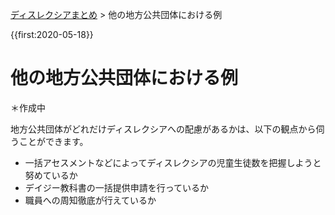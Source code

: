 <p class="breadcrumbs"><a href="../index.md">ディスレクシアまとめ</a> > 他の地方公共団体における例

{{first:2020-05-18}}

# 他の地方公共団体における例
＊作成中

地方公共団体がどれだけディスレクシアへの配慮があるかは、以下の観点から伺うことができます。
- 一括アセスメントなどによってディスレクシアの児童生徒数を把握しようと努めているか
- デイジー教科書の一括提供申請を行っているか
- 職員への周知徹底が行えているか


